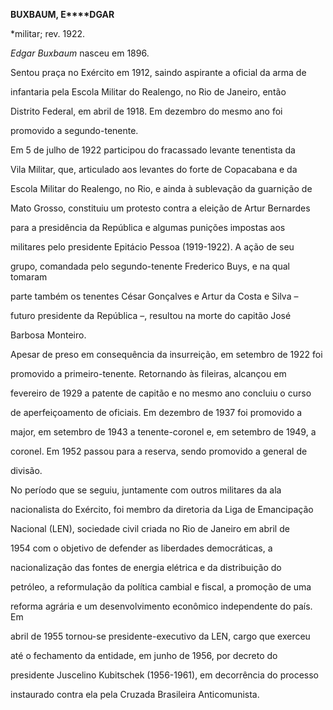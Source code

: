 **BUXBAUM, E****DGAR**



\*militar; rev. 1922.



*Edgar Buxbaum* nasceu em 1896.



Sentou praça no Exército em 1912, saindo aspirante a oficial da arma de

infantaria pela Escola Militar do Realengo, no Rio de Janeiro, então

Distrito Federal, em abril de 1918. Em dezembro do mesmo ano foi

promovido a segundo-tenente.



Em 5 de julho de 1922 participou do fracassado levante tenentista da

Vila Militar, que, articulado aos levantes do forte de Copacabana e da

Escola Militar do Realengo, no Rio, e ainda à sublevação da guarnição de

Mato Grosso, constituiu um protesto contra a eleição de Artur Bernardes

para a presidência da República e algumas punições impostas aos

militares pelo presidente Epitácio Pessoa (1919-1922). A ação de seu

grupo, comandada pelo segundo-tenente Frederico Buys, e na qual tomaram

parte também os tenentes César Gonçalves e Artur da Costa e Silva –

futuro presidente da República –, resultou na morte do capitão José

Barbosa Monteiro.



Apesar de preso em consequência da insurreição, em setembro de 1922 foi

promovido a primeiro-tenente. Retornando às fileiras, alcançou em

fevereiro de 1929 a patente de capitão e no mesmo ano concluiu o curso

de aperfeiçoamento de oficiais. Em dezembro de 1937 foi promovido a

major, em setembro de 1943 a tenente-coronel e, em setembro de 1949, a

coronel. Em 1952 passou para a reserva, sendo promovido a general de

divisão.



No período que se seguiu, juntamente com outros militares da ala

nacionalista do Exército, foi membro da diretoria da Liga de Emancipação

Nacional (LEN), sociedade civil criada no Rio de Janeiro em abril de

1954 com o objetivo de defender as liberdades democráticas, a

nacionalização das fontes de energia elétrica e da distribuição do

petróleo, a reformulação da política cambial e fiscal, a promoção de uma

reforma agrária e um desenvolvimento econômico independente do país. Em

abril de 1955 tornou-se presidente-executivo da LEN, cargo que exerceu

até o fechamento da entidade, em junho de 1956, por decreto do

presidente Juscelino Kubitschek (1956-1961), em decorrência do processo

instaurado contra ela pela Cruzada Brasileira Anticomunista.



